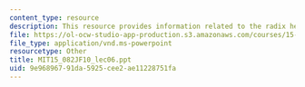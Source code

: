 ```yaml
---
content_type: resource
description: This resource provides information related to the radix heap algorithm.
file: https://ol-ocw-studio-app-production.s3.amazonaws.com/courses/15-082j-network-optimization-fall-2010/9e96896791da5925cee2ae11228751fa_MIT15_082JF10_lec06.ppt
file_type: application/vnd.ms-powerpoint
resourcetype: Other
title: MIT15_082JF10_lec06.ppt
uid: 9e968967-91da-5925-cee2-ae11228751fa
---
```

